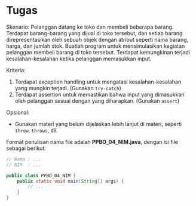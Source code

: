 # Tugas

Skenario: Pelanggan datang ke toko dan membeli beberapa barang. Terdapat barang-barang yang dijual di toko tersebut, dan setiap barang direpresentasikan oleh sebuah objek dengan atribut seperti nama barang, harga, dan jumlah stok. Buatlah program untuk mensimulasikan kegiatan pelanggan membeli barang di toko tersebut. Terdapat kemungkinan terjadi kesalahan-kesalahan ketika pelanggan memasukkan input.

Kriteria:
1. Terdapat exception handling untuk mengatasi kesalahan-kesalahan yang mungkin terjadi. (Gunakan `try-catch`)
2. Terdapat assertion untuk memastikan bahwa input yang dimasukkan oleh pelanggan sesuai dengan yang diharapkan. (Gunakan `assert`)

Opsional:
- Gunakan materi yang belum dijelaskan lebih lanjut di materi, seperti `throw`, `throws`, dll.

Format penulisan nama file adalah **PPBO_04_NIM.java**, dengan isi file sebagai berikut:

```java
// Nama : ...
// NIM  : ...

public class PPBO_04_NIM {
    public static void main(String[] args) {
        // ...
    }
}
```
